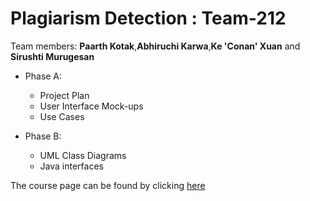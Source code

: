 # Plagiarism Detection : Team-212
Team members: **Paarth Kotak**,**Abhiruchi Karwa**,**Ke 'Conan' Xuan** and **Sirushti Murugesan**

* Phase A:
  * Project Plan
  * User Interface Mock-ups
  * Use Cases

* Phase B:
  * UML Class Diagrams
  * Java interfaces

The course page can be found by clicking
[here](https://course.ccs.neu.edu/cs5500)

